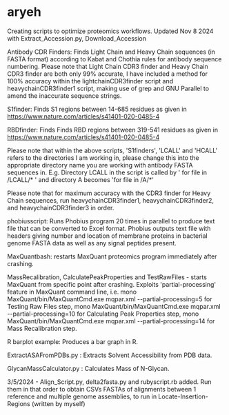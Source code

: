 # aryeh
Creating scripts to optimize proteomics workflows. Updated Nov 8 2024
with Extract_Accession.py, Download_Accession


Antibody CDR Finders: Finds Light Chain and Heavy Chain sequences (in FASTA format) according to Kabat and Chothia rules for antibody sequence numbering.
Please note that Light Chain CDR3 finder and Heavy Chain CDR3 finder are both only 99% accurate, I have included a method for 100% accuracy within the lightchainCDR3finder script and heavychainCDR3finder1 script, making use of grep and GNU Parallel to amend the inaccurate sequence strings.

S1finder: Finds S1 regions between 14-685 residues as given in https://www.nature.com/articles/s41401-020-0485-4 

RBDfinder: Finds Finds RBD regions between 319-541 residues as given in https://www.nature.com/articles/s41401-020-0485-4 

Please note that within the above scripts, 'S1finders', 'LCALL' and 'HCALL' refers to the directories I am working in, please change this into the appropriate directory name you are working with antibody FASTA sequences in. E.g. Directory LCALL in the script is called by ' for file in /LCALL/* ' and directory A becomes 'for file in /A/*'

Please note that for maximum accuracy with the CDR3 finder for Heavy Chain sequences, run heavychainCDR3finder1, heavychainCDR3finder2, and heavychainCDR3finder3 in order.

phobiusscript: Runs Phobius program 20 times in parallel to produce text file that can be converted to Excel format. Phobius outputs text file with headers giving number and location of membrane proteins in bacterial genome FASTA data as well as any signal peptides present.

MaxQuantbash: restarts MaxQuant proteomics program immediately after crashing. 

MassRecalibration, CalculatePeakProperties and TestRawFiles - starts MaxQuant from specific point after crashing. Exploits 'partial-processing' feature in MaxQuant command line, i.e. 
mono MaxQuant/bin/MaxQuantCmd.exe mqpar.xml --partial-processing=5 for Testing Raw Files step, 
mono MaxQuant/bin/MaxQuantCmd.exe mqpar.xml --partial-processing=10 for Calculating Peak Properties step, 
mono MaxQuant/bin/MaxQuantCmd.exe mqpar.xml --partial-processing=14 for Mass Recalibration step.


R barplot example: Produces a bar graph in R.



ExtractASAFromPDBs.py : Extracts Solvent Accessibility from PDB data.


GlycanMassCalculator.py : Calculates Mass of N-Glycan.

3/5/2024 - Align_Script.py, delta2fasta.py and rubyscript.rb added. Run them in that order to obtain CSVs FASTAs of alignments between 1 reference and multiple genome assemblies, to run in Locate-Insertion-Regions (written by myself)
